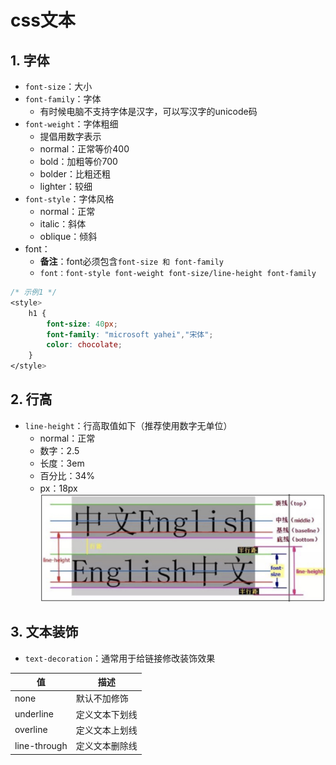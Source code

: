 # css文本
## 1. 字体
+ `font-size`：大小
+ `font-family`：字体
  - 有时候电脑不支持字体是汉字，可以写汉字的unicode码
+ `font-weight`：字体粗细
  - 提倡用数字表示
  - normal：正常等价400
  - bold：加粗等价700
  - bolder：比粗还粗
  - lighter：较细
+ `font-style`：字体风格
    - normal：正常
    - italic：斜体
    - oblique：倾斜
+ font：
    - **备注**：font必须包含`font-size 和 font-family`
    - `font：font-style font-weight font-size/line-height font-family`
```css
/* 示例1 */
<style>
    h1 {
        font-size: 40px;
        font-family: "microsoft yahei","宋体";
        color: chocolate;
    }
</style>
```
## 2. 行高
+ `line-height`：行高取值如下（推荐使用数字无单位）
    - normal：正常
    - 数字：2.5
    - 长度：3em
    - 百分比：34%
    - px：18px
![](../css/image/1571735441481.jpg)

## 3. 文本装饰
+ `text-decoration`：通常用于给链接修改装饰效果

值| 描述
---|---
none | 默认不加修饰
underline | 定义文本下划线
overline | 定义文本上划线
line-through | 定义文本删除线